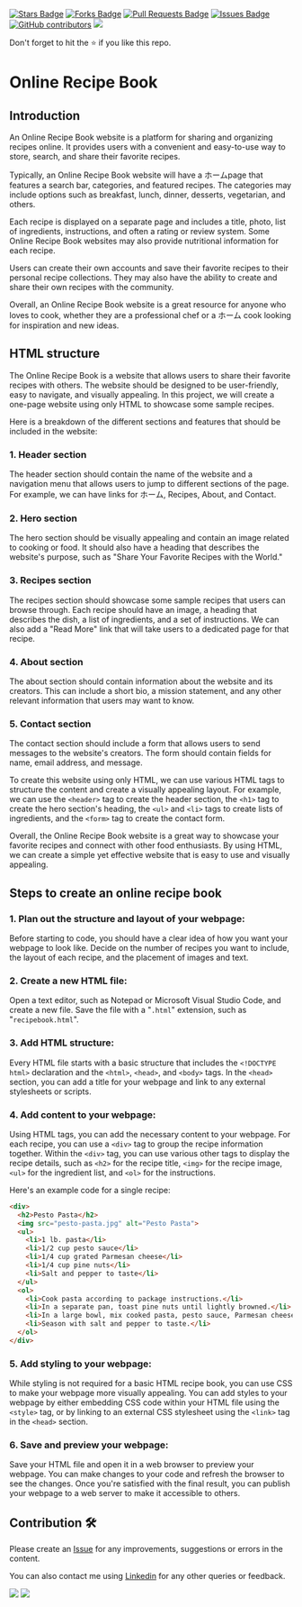 <a href="https://github.com/drshahizan/learn-php/stargazers"><img src="https://img.shields.io/github/stars/drshahizan/learn-php" alt="Stars Badge"/></a>
<a href="https://github.com/drshahizan/learn-php/network/members"><img src="https://img.shields.io/github/forks/drshahizan/learn-php" alt="Forks Badge"/></a>
<a href="https://github.com/drshahizan/learn-php/pulls"><img src="https://img.shields.io/github/issues-pr/drshahizan/learn-php" alt="Pull Requests Badge"/></a>
<a href="https://github.com/drshahizan/learn-php/issues"><img src="https://img.shields.io/github/issues/drshahizan/learn-php" alt="Issues Badge"/></a>
<a href="https://github.com/drshahizan/learn-php/graphs/contributors"><img alt="GitHub contributors" src="https://img.shields.io/github/contributors/drshahizan/learn-php?color=2b9348"></a>
![](https://visitor-badge.glitch.me/badge?page_id=drshahizan/learn-php)

Don't forget to hit the :star: if you like this repo.

# Online Recipe Book

## Introduction
An Online Recipe Book website is a platform for sharing and organizing recipes online. It provides users with a convenient and easy-to-use way to store, search, and share their favorite recipes.

Typically, an Online Recipe Book website will have a ホームpage that features a search bar, categories, and featured recipes. The categories may include options such as breakfast, lunch, dinner, desserts, vegetarian, and others.

Each recipe is displayed on a separate page and includes a title, photo, list of ingredients, instructions, and often a rating or review system. Some Online Recipe Book websites may also provide nutritional information for each recipe.

Users can create their own accounts and save their favorite recipes to their personal recipe collections. They may also have the ability to create and share their own recipes with the community.

Overall, an Online Recipe Book website is a great resource for anyone who loves to cook, whether they are a professional chef or a ホーム cook looking for inspiration and new ideas.

## HTML structure
The Online Recipe Book is a website that allows users to share their favorite recipes with others. The website should be designed to be user-friendly, easy to navigate, and visually appealing. In this project, we will create a one-page website using only HTML to showcase some sample recipes.

Here is a breakdown of the different sections and features that should be included in the website:

### 1. Header section
The header section should contain the name of the website and a navigation menu that allows users to jump to different sections of the page. For example, we can have links for ホーム, Recipes, About, and Contact.

### 2. Hero section
The hero section should be visually appealing and contain an image related to cooking or food. It should also have a heading that describes the website's purpose, such as "Share Your Favorite Recipes with the World."

### 3. Recipes section
The recipes section should showcase some sample recipes that users can browse through. Each recipe should have an image, a heading that describes the dish, a list of ingredients, and a set of instructions. We can also add a "Read More" link that will take users to a dedicated page for that recipe.

### 4. About section
The about section should contain information about the website and its creators. This can include a short bio, a mission statement, and any other relevant information that users may want to know.

### 5. Contact section
The contact section should include a form that allows users to send messages to the website's creators. The form should contain fields for name, email address, and message.


To create this website using only HTML, we can use various HTML tags to structure the content and create a visually appealing layout. For example, we can use the `<header>` tag to create the header section, the `<h1>` tag to create the hero section's heading, the `<ul>` and `<li>` tags to create lists of ingredients, and the `<form>` tag to create the contact form.

Overall, the Online Recipe Book website is a great way to showcase your favorite recipes and connect with other food enthusiasts. By using HTML, we can create a simple yet effective website that is easy to use and visually appealing.

## Steps to create an online recipe book

### 1. Plan out the structure and layout of your webpage:
Before starting to code, you should have a clear idea of how you want your webpage to look like. Decide on the number of recipes you want to include, the layout of each recipe, and the placement of images and text.

### 2. Create a new HTML file:
Open a text editor, such as Notepad or Microsoft Visual Studio Code, and create a new file. Save the file with a "`.html`" extension, such as "`recipebook.html`".

### 3. Add HTML structure:
Every HTML file starts with a basic structure that includes the `<!DOCTYPE html>` declaration and the `<html>`, `<head>`, and `<body>` tags. In the `<head>` section, you can add a title for your webpage and link to any external stylesheets or scripts.

### 4. Add content to your webpage:
Using HTML tags, you can add the necessary content to your webpage. For each recipe, you can use a `<div>` tag to group the recipe information together. Within the `<div>` tag, you can use various other tags to display the recipe details, such as `<h2>` for the recipe title, `<img>` for the recipe image, `<ul>` for the ingredient list, and `<ol>` for the instructions.

Here's an example code for a single recipe:

```html
<div>
  <h2>Pesto Pasta</h2>
  <img src="pesto-pasta.jpg" alt="Pesto Pasta">
  <ul>
    <li>1 lb. pasta</li>
    <li>1/2 cup pesto sauce</li>
    <li>1/4 cup grated Parmesan cheese</li>
    <li>1/4 cup pine nuts</li>
    <li>Salt and pepper to taste</li>
  </ul>
  <ol>
    <li>Cook pasta according to package instructions.</li>
    <li>In a separate pan, toast pine nuts until lightly browned.</li>
    <li>In a large bowl, mix cooked pasta, pesto sauce, Parmesan cheese, and toasted pine nuts.</li>
    <li>Season with salt and pepper to taste.</li>
  </ol>
</div>
```
  
### 5. Add styling to your webpage:
While styling is not required for a basic HTML recipe book, you can use CSS to make your webpage more visually appealing. You can add styles to your webpage by either embedding CSS code within your HTML file using the `<style>` tag, or by linking to an external CSS stylesheet using the `<link>` tag in the `<head>` section.

### 6. Save and preview your webpage:
Save your HTML file and open it in a web browser to preview your webpage. You can make changes to your code and refresh the browser to see the changes. Once you're satisfied with the final result, you can publish your webpage to a web server to make it accessible to others.

## Contribution 🛠️
Please create an [Issue](https://github.com/drshahizan/learn-php/issues) for any improvements, suggestions or errors in the content.

You can also contact me using [Linkedin](https://www.linkedin.com/in/drshahizan/) for any other queries or feedback.

![](https://komarev.com/ghpvc/?username=drshahizan&label=Views&color=0e75b6&style=flat)
![](https://hit.yhype.me/github/profile?user_id=81284918)

